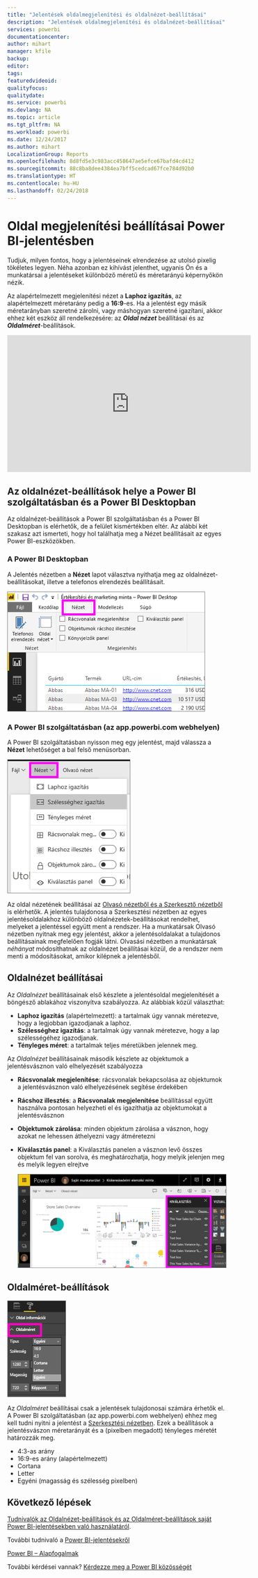 ```yaml
---
title: "Jelentések oldalmegjelenítési és oldalnézet-beállításai"
description: "Jelentések oldalmegjelenítési és oldalnézet-beállításai"
services: powerbi
documentationcenter: 
author: mihart
manager: kfile
backup: 
editor: 
tags: 
featuredvideoid: 
qualityfocus: 
qualitydate: 
ms.service: powerbi
ms.devlang: NA
ms.topic: article
ms.tgt_pltfrm: NA
ms.workload: powerbi
ms.date: 12/24/2017
ms.author: mihart
LocalizationGroup: Reports
ms.openlocfilehash: 8d8fd5e3c983acc458647ae5efce67bafd4cd412
ms.sourcegitcommit: 88c8ba8dee4384ea7bff5cedcad67fce784d92b0
ms.translationtype: HT
ms.contentlocale: hu-HU
ms.lasthandoff: 02/24/2018
---
```

# <a name="page-display-settings-in-a-power-bi-report"></a>Oldal megjelenítési beállításai Power BI-jelentésben
Tudjuk, milyen fontos, hogy a jelentéseinek elrendezése az utolsó pixelig tökéletes legyen. Néha azonban ez kihívást jelenthet, ugyanis Ön és a munkatársai a jelentéseket különböző méretű és méretarányú képernyőkön nézik. 

Az alapértelmezett megjelenítési nézet a **Laphoz igazítás**, az alapértelmezett méretarány pedig a **16:9**-es. Ha a jelentést egy másik méretarányban szeretné zárolni, vagy máshogyan szeretné igazítani, akkor ehhez két eszköz áll rendelkezésére: az ***Oldal nézet*** beállításai és az ***Oldalméret***-beállítások.

<iframe width="560" height="315" src="https://www.youtube.com/embed/5tg-OXzxe2g" frameborder="0" allowfullscreen></iframe>


## <a name="where-to-find-page-view-settings-in-power-bi-service-and-power-bi-desktop"></a>Az oldalnézet-beállítások helye a Power BI szolgáltatásban és a Power BI Desktopban
Az oldalnézet-beállítások a Power BI szolgáltatásban és a Power BI Desktopban is elérhetők, de a felület kismértékben eltér. Az alábbi két szakasz azt ismerteti, hogy hol találhatja meg a Nézet beállításait az egyes Power BI-eszközökben.

### <a name="in-power-bi-desktop"></a>A Power BI Desktopban
A Jelentés nézetben a **Nézet** lapot választva nyithatja meg az oldalnézet-beállításokat, illetve a telefonos elrendezés beállításait.

  ![Kiválasztás panel](media/power-bi-report-display-settings/power-bi-desktop-view-settings.png)

### <a name="in-power-bi-service-apppowerbicom"></a>A Power BI szolgáltatásban (az app.powerbi.com webhelyen)
A Power BI szolgáltatásban nyisson meg egy jelentést, majd válassza a **Nézet** lehetőséget a bal felső menüsorban.

![](media/power-bi-report-display-settings/power-bi-change-page-view.png)

Az oldal nézetének beállításai az [Olvasó nézetből és a Szerkesztő nézetből](service-reading-view-and-editing-view.md) is elérhetők. A jelentés tulajdonosa a Szerkesztési nézetben az egyes jelentésoldalakhoz különböző oldalnézetek-beállításokat rendelhet, melyeket a jelentéssel együtt ment a rendszer. Ha a munkatársak Olvasó nézetben nyitnak meg egy jelentést, akkor a jelentésoldalakat a tulajdonos beállításainak megfelelően fogják látni.  Olvasási nézetben a munkatársak *néhányat* módosíthatnak az oldalnézet beállításai közül, de a rendszer nem menti a módosításokat, amikor kilépnek a jelentésből.

##    <a name="page-view-settings"></a>Oldalnézet beállításai
Az *Oldalnézet* beállításainak első készlete a jelentésoldal megjelenítését a böngésző ablakához viszonyítva szabályozza.  Az alábbiak közül választhat:

* **Laphoz igazítás** (alapértelmezett): a tartalmak úgy vannak méretezve, hogy a legjobban igazodjanak a laphoz.
* **Szélességhez igazítás**: a tartalmak úgy vannak méretezve, hogy a lap szélességéhez igazodjanak.
* **Tényleges méret**: a tartalmak teljes méretükben jelennek meg.

Az *Oldalnézet* beállításainak második készlete az objektumok a jelentésvásznon való elhelyezését szabályozza

* **Rácsvonalak megjelenítése**: rácsvonalak bekapcsolása az objektumok a jelentésvásznon való elhelyezésének segítése érdekében
* **Rácshoz illesztés**: a **Rácsvonalak megjelenítése** beállítással együtt használva pontosan helyezheti el és igazíthatja az objektumokat a jelentésvásznon 
* **Objektumok zárolása**: minden objektum zárolása a vásznon, hogy azokat ne lehessen áthelyezni vagy átméretezni
* **Kiválasztás panel**: a Kiválasztás panelen a vásznon levő összes objektum fel van sorolva, és meghatározhatja, hogy melyik jelenjen meg és melyik legyen elrejtve

    ![Kiválasztás panel](media/power-bi-report-display-settings/power-bi-selection-pane.png)



## <a name="page-size-settings"></a>Oldalméret-beállítások
![](media/power-bi-report-display-settings/power-bi--page-size.png)

Az *Oldalméret* beállításai csak a jelentések tulajdonosai számára érhetők el. A Power BI szolgáltatásban (az app.powerbi.com webhelyen) ehhez meg kell tudni nyitni a jelentést a [Szerkesztési nézetben](service-reading-view-and-editing-view.md). Ezek a beállítások a jelentésvászon méretarányát és a (pixelben megadott) tényleges méretét határozzák meg.   

* 4:3-as arány
* 16:9-es arány (alapértelmezett)
* Cortana
* Letter
* Egyéni (magasság és szélesség pixelben)

## <a name="next-steps"></a>Következő lépések
[Tudnivalók az Oldalnézet-beállítások és az Oldalméret-beállítások saját Power BI-jelentésekben való használatáról](power-bi-change-report-display-settings.md).

További tudnivaló a [Power BI-jelentésekről](service-reports.md)

[Power BI – Alapfogalmak](service-basic-concepts.md)

További kérdései vannak? [Kérdezze meg a Power BI közösségét](http://community.powerbi.com/)

